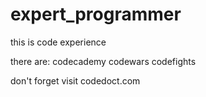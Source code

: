 # expert_programmer 

this is code experience

there are:
codecademy
codewars
codefights

don't forget visit codedoct.com
